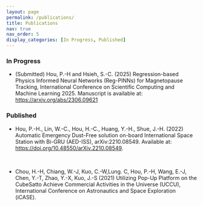 ```yaml
---
layout: page
permalink: /publications/
title: Publications
nav: true
nav_order: 5
display_categories: [In Progress, Published]
---
```

### In Progress

* (Submitted) Hou, P.-H and Hsieh, S.-C. (2025) Regression-based Physics Informed Neural Networks (Reg-PINNs) for Magnetopause Tracking, International Conference on Scientific Computing and Machine Learning 2025. Manuscript is available at: https://arxiv.org/abs/2306.09621

### Published

* Hou, P.-H., Lin, W.-C., Hou, H.-C., Huang, Y.-H., Shue, J.-H. (2022) Automatic Emergency Dust-Free solution on-board International Space Station with Bi-GRU (AED-ISS), arXiv:2210.08549. Available at: https://doi.org/10.48550/arXiv.2210.08549.

<br>

* Chou, H.-H, Chiang, W.-J, Kuo, C.-W,Lung. C, Hou, P.-H, Wang, E.-J, Chen, Y.-T, Zhao, Y.-X, Kuo, J.-S (2021) Utilizing Pop-Up Platform on the CubeSatto Achieve Commercial Activities in the Universe (UCCU), International Conference on Astronautics and Space Exploration (iCASE).
